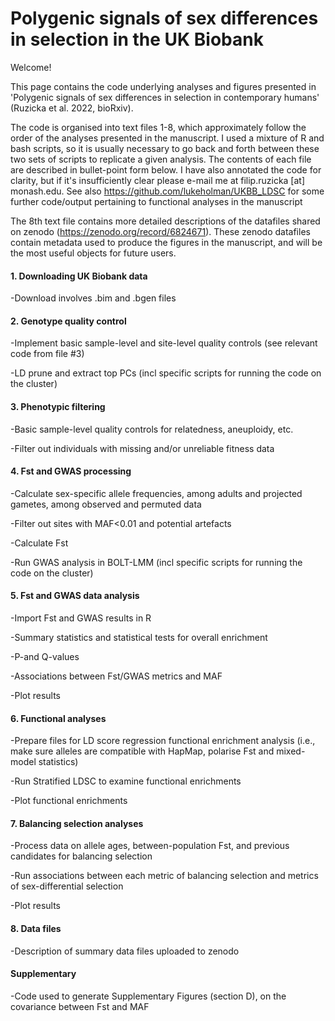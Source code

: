 # Polygenic signals of sex differences in selection in the UK Biobank


Welcome!

This page contains the code underlying analyses and figures presented in 'Polygenic signals of sex differences in selection in contemporary humans' (Ruzicka et al. 2022, bioRxiv). 

The code is organised into text files 1-8, which approximately follow the order of the analyses presented in the manuscript. I used a mixture of R and bash scripts, so it is usually necessary to go back and forth between these two sets of scripts to replicate a given analysis. The contents of each file are described in bullet-point form below. I have also annotated the code for clarity, but if it's insufficiently clear please e-mail me at filip.ruzicka [at] monash.edu. See also https://github.com/lukeholman/UKBB_LDSC for some further code/output pertaining to functional analyses in the manuscript

The 8th text file contains more detailed descriptions of the datafiles shared on zenodo (https://zenodo.org/record/6824671). These zenodo datafiles contain  metadata used to produce the figures in the manuscript, and will be the most useful objects for future users.


#### 1. Downloading UK Biobank data

-Download involves .bim and .bgen files

#### 2. Genotype quality control

-Implement basic sample-level and site-level quality controls (see relevant code from file #3)

-LD prune and extract top PCs (incl specific scripts for running the code on the cluster)

#### 3. Phenotypic filtering

-Basic sample-level quality controls for relatedness, aneuploidy, etc.

-Filter out individuals with missing and/or unreliable fitness data

#### 4. Fst and GWAS processing

-Calculate sex-specific allele frequencies, among adults and projected gametes, among observed and permuted data

-Filter out sites with MAF<0.01 and potential artefacts

-Calculate Fst

-Run GWAS analysis in BOLT-LMM (incl specific scripts for running the code on the cluster)

#### 5. Fst and GWAS data analysis

-Import Fst and GWAS results in R 

-Summary statistics and statistical tests for overall enrichment

-P-and Q-values

-Associations between Fst/GWAS metrics and MAF

-Plot results

#### 6. Functional analyses

-Prepare files for LD score regression functional enrichment analysis (i.e., make sure alleles are compatible with HapMap, polarise Fst and mixed-model statistics)

-Run Stratified LDSC to examine functional enrichments

-Plot functional enrichments

#### 7. Balancing selection analyses

-Process data on allele ages, between-population Fst, and previous candidates for balancing selection

-Run associations between each metric of balancing selection and metrics of sex-differential selection

-Plot results

#### 8. Data files

-Description of summary data files uploaded to zenodo

#### Supplementary

-Code used to generate Supplementary Figures (section D), on the covariance between Fst and MAF
